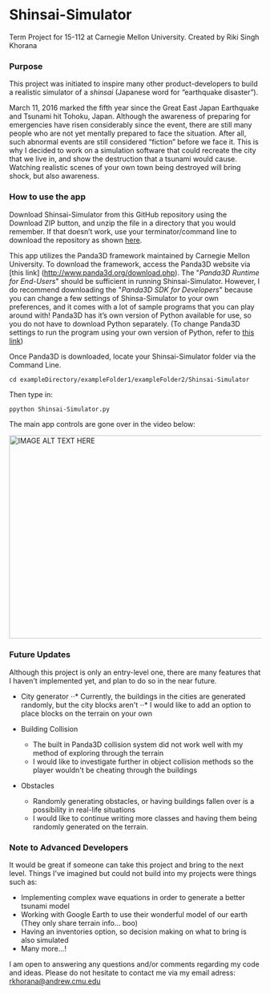 # Shinsai-Simulator

Term Project for 15-112 at Carnegie Mellon University.
Created by Riki Singh Khorana

### Purpose
This project was initiated to inspire many other product-developers to build a realistic simulator of a _shinsai_ (Japanese word for “earthquake disaster”).

March 11, 2016 marked the fifth year since the Great East Japan Earthquake and Tsunami hit Tohoku, Japan. Although the awareness of preparing for emergencies have risen considerably since the event, there are still many people who are not yet mentally prepared to face the situation. After all, such abnormal events are still considered “fiction” before we face it. This is why I decided to work on a simulation software that could recreate the city that we live in, and show the destruction that a tsunami would cause. Watching realistic scenes of your own town being destroyed will bring shock, but also awareness.

### How to use the app
Download Shinsai-Simulator from this GitHub repository using the Download ZIP button, and unzip the file in a directory that you would remember. If that doesn’t work, use your terminator/command line to download the repository as shown [here](https://help.github.com/articles/importing-a-git-repository-using-the-command-line/).

This app utilizes the Panda3D framework maintained by Carnegie Mellon University. To download the framework, access the Panda3D website via [this link] (http://www.panda3d.org/download.php). The "_Panda3D Runtime for End-Users_" should be sufficient in running Shinsai-Simulator. However, I do recommend downloading the "_Panda3D SDK for Developers_" because you can change a few settings of Shinsa-Simulator to your own preferences, and it comes with a lot of sample programs that you can play around with! Panda3D has it’s own version of Python available for use, so you do not have to download Python separately. (To change Panda3D settings to run the program using your own version of Python, refer to [this link](https://www.panda3d.org/manual/index.php/General_Preparation))

Once Panda3D is downloaded, locate your Shinsai-Simulator folder via the Command Line.

`cd exampleDirectory/exampleFolder1/exampleFolder2/Shinsai-Simulator`

Then type in:

`ppython Shinsai-Simulator.py`


The main app controls are gone over in the video below:

<a href="http://www.youtube.com/watch?feature=player_embedded&v=ns1BbU5z5jE
" target="_blank"><img src="http://img.youtube.com/vi/ns1BbU5z5jE/0.jpg" 
alt="IMAGE ALT TEXT HERE" width="540" height="405" border="0" /></a>

### Future Updates
Although this project is only an entry-level one, there are many features that I haven't implemented yet, and plan to do so in the near future.

* City generator
⋅⋅* Currently, the buildings in the cities are generated randomly, but the city blocks aren't
⋅⋅* I would like to add an option to place blocks on the terrain on your own


* Building Collision
  * The built in Panda3D collision system did not work well with my method of exploring through the terrain
  * I would like to investigate further in object collision methods so the player wouldn't be cheating through the buildings

* Obstacles
  * Randomly generating obstacles, or having buildings fallen over is a possibility in real-life situations
  * I would like to continue writing more classes and having them being randomly generated on the terrain.

### Note to Advanced Developers
It would be great if someone can take this project and bring to the next level. Things I've imagined but could not build into my projects were things such as:

* Implementing complex wave equations in order to generate a better tsunami model
* Working with Google Earth to use their wonderful model of our earth (They only share terrain info... boo)
* Having an inventories option, so decision making on what to bring is also simulated
* Many more...!

I am open to answering any questions and/or comments regarding my code and ideas.
Please do not hesitate to contact me via my email adress: rkhorana@andrew.cmu.edu
